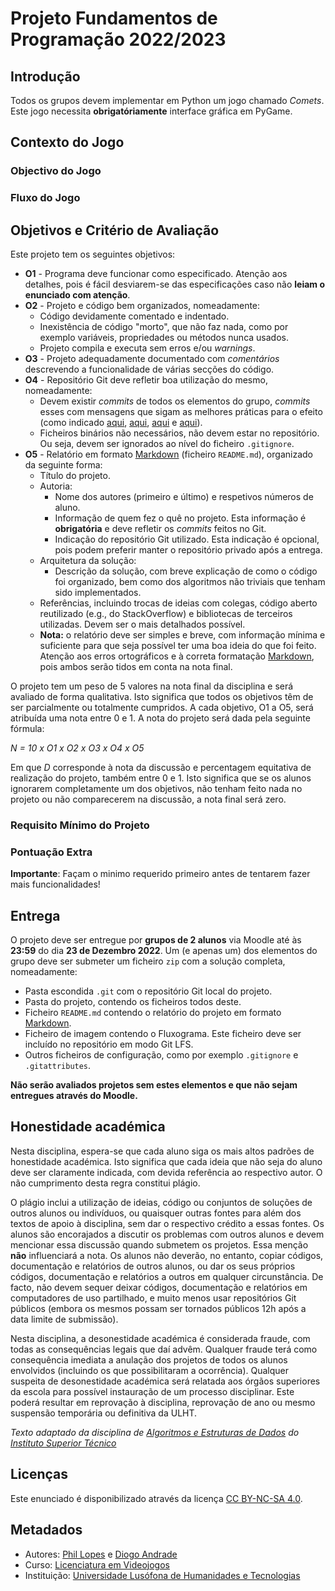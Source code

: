 # Projeto Fundamentos de Programação 2022/2023

## Introdução 
Todos os grupos devem implementar em Python um jogo chamado *Comets*. Este jogo necessita **obrigatóriamente** interface gráfica em PyGame.

## Contexto do Jogo

### Objectivo do Jogo

### Fluxo do Jogo

## Objetivos e Critério de Avaliação

Este projeto tem os seguintes objetivos:

-   **O1** - Programa deve funcionar como especificado. Atenção aos detalhes, pois é fácil desviarem-se das especificações caso não **leiam o enunciado com atenção**.
-   **O2** - Projeto e código bem organizados, nomeadamente:
    -   Código devidamente comentado e indentado.
    -   Inexistência de código "morto", que não faz nada, como por exemplo variáveis, propriedades ou métodos nunca usados.
    -   Projeto compila e executa sem erros e/ou _warnings_.
-   **O3** - Projeto adequadamente documentado com *comentários* descrevendo a funcionalidade de várias secções do código.
-   **O4** - Repositório Git deve refletir boa utilização do mesmo, nomeadamente:
    -   Devem existir _commits_ de todos os elementos do grupo, _commits_ esses com mensagens que sigam as melhores práticas para o efeito (como indicado [aqui](https://chris.beams.io/posts/git-commit/), [aqui](https://gist.github.com/robertpainsi/b632364184e70900af4ab688decf6f53), [aqui](https://github.com/erlang/otp/wiki/writing-good-commit-messages) e [aqui](https://stackoverflow.com/questions/2290016/git-commit-messages-50-72-formatting)).
    -   Ficheiros binários não necessários, não devem estar no repositório. Ou seja, devem ser ignorados ao nível do ficheiro `.gitignore`.
-   **O5** - Relatório em formato [Markdown](https://guides.github.com/features/mastering-markdown/) (ficheiro `README.md`), organizado da seguinte forma:
    -   Título do projeto.
    -   Autoria:
        -   Nome dos autores (primeiro e último) e respetivos números de aluno.
        -   Informação de quem fez o quê no projeto. Esta informação é **obrigatória** e deve refletir os _commits_ feitos no Git.
        -   Indicação do repositório Git utilizado. Esta indicação é opcional, pois podem preferir manter o repositório privado após a entrega.
    -   Arquitetura da solução:
        -   Descrição da solução, com breve explicação de como o código foi organizado, bem como dos algoritmos não triviais que tenham sido implementados.
    -   Referências, incluindo trocas de ideias com colegas, código aberto reutilizado (e.g., do StackOverflow) e bibliotecas de terceiros utilizadas. Devem ser o mais detalhados possível.
    -   **Nota:** o relatório deve ser simples e breve, com informação mínima e suficiente para que seja possível ter uma boa ideia do que foi feito. Atenção aos erros ortográficos e à correta formatação [Markdown](https://guides.github.com/features/mastering-markdown/), pois ambos serão tidos em conta na nota final.

O projeto tem um peso de 5 valores na nota final da disciplina e será avaliado de forma qualitativa. Isto significa que todos os objetivos têm de ser parcialmente ou totalmente cumpridos. A cada objetivo, O1 a O5, será atribuída uma nota entre 0 e 1. A nota do projeto será dada pela seguinte fórmula:

_N = 10 x O1 x O2 x O3 x O4 x O5_

Em que _D_ corresponde à nota da discussão e percentagem equitativa de realização do projeto, também entre 0 e 1. Isto significa que se os alunos ignorarem completamente um dos objetivos, não tenham feito nada no projeto ou não comparecerem na discussão, a nota final será zero.

### Requisito Mínimo do Projeto


### Pontuação Extra

**Importante**: Façam o minimo requerido primeiro antes de tentarem fazer mais funcionalidades!

## Entrega
O projeto deve ser entregue por **grupos de 2 alunos** via Moodle até às **23:59** do dia **23 de Dezembro 2022**. Um (e apenas um) dos elementos do grupo deve ser submeter um ficheiro `zip` com a solução completa, nomeadamente:

-   Pasta escondida `.git` com o repositório Git local do projeto.
-   Pasta do projeto, contendo os ficheiros todos deste.
-   Ficheiro `README.md` contendo o relatório do projeto em formato [Markdown](https://guides.github.com/features/mastering-markdown/).
-   Ficheiro de imagem contendo o Fluxograma. Este ficheiro deve ser incluído no repositório em modo Git LFS.
-   Outros ficheiros de configuração, como por exemplo `.gitignore` e `.gitattributes`.

**Não serão avaliados projetos sem estes elementos e que não sejam entregues através do Moodle.**

## Honestidade académica
Nesta disciplina, espera-se que cada aluno siga os mais altos padrões de honestidade académica. Isto significa que cada ideia que não seja do aluno deve ser claramente indicada, com devida referência ao respectivo autor. O não cumprimento desta regra constitui plágio.

O plágio inclui a utilização de ideias, código ou conjuntos de soluções de outros alunos ou indivíduos, ou quaisquer outras fontes para além dos textos de apoio à disciplina, sem dar o respectivo crédito a essas fontes. Os alunos são encorajados a discutir os problemas com outros alunos e devem mencionar essa discussão quando submetem os projetos. Essa menção **não** influenciará a nota. Os alunos não deverão, no entanto, copiar códigos, documentação e relatórios de outros alunos, ou dar os seus próprios códigos, documentação e relatórios a outros em qualquer circunstância. De facto, não devem sequer deixar códigos, documentação e relatórios em computadores de uso partilhado, e muito menos usar repositórios Git públicos (embora os mesmos possam ser tornados públicos 12h após a data limite de submissão).

Nesta disciplina, a desonestidade académica é considerada fraude, com todas as consequências legais que daí advêm. Qualquer fraude terá como consequência imediata a anulação dos projetos de todos os alunos envolvidos (incluindo os que possibilitaram a ocorrência). Qualquer suspeita de desonestidade académica será relatada aos órgãos superiores da escola para possível instauração de um processo disciplinar. Este poderá resultar em reprovação à disciplina, reprovação de ano ou mesmo suspensão temporária ou definitiva da ULHT.

_Texto adaptado da disciplina de [Algoritmos e Estruturas de Dados](https://fenix.tecnico.ulisboa.pt/disciplinas/AED-2/2009-2010/2-semestre/honestidade-academica) do [Instituto Superior Técnico](https://tecnico.ulisboa.pt/pt/)_

## Licenças
Este enunciado é disponibilizado através da licença [CC BY-NC-SA 4.0](https://creativecommons.org/licenses/by-nc-sa/4.0/).

## Metadados
-   Autores: [Phil Lopes](https://github.com/worshipcookies) e [Diogo Andrade](https://github.com/DiogoDeAndrade)
-   Curso: [Licenciatura em Videojogos](https://www.ulusofona.pt/licenciatura/videojogos)
-   Instituição: [Universidade Lusófona de Humanidades e Tecnologias](https://www.ulusofona.pt/)

